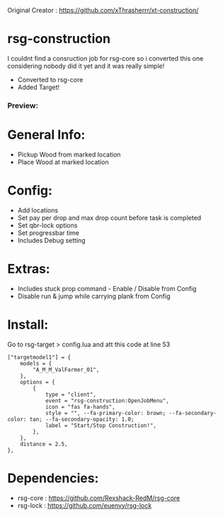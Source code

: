 Original Creator : https://github.com/xThrasherrr/xt-construction/

# rsg-construction
I couldnt find a consruction job for rsg-core so i converted this one considering nobody did it yet and it was really simple!

- Converted to rsg-core
- Added Target!

### Preview: 

# General Info:
- Pickup Wood from marked location
- Place Wood at marked location

# Config:
- Add locations
- Set pay per drop and max drop count before task is completed
- Set qbr-lock options
- Set progressbar time
- Includes Debug setting

# Extras:
- Includes stuck prop command - Enable / Disable from Config
- Disable run & jump while carrying plank from Config

# Install:

Go to rsg-target > config.lua and att this code at line 53

    ["targetmodel1"] = {
        models = {
            "A_M_M_ValFarmer_01",
        },
        options = {
            {
                type = "client",
                event = "rsg-construction:OpenJobMenu",
                icon = "fas fa-hands",
                style = "", --fa-primary-color: brown; --fa-secondary-color: tan; --fa-secondary-opacity: 1.0;
                label = "Start/Stop Construction!",
            },
        },
        distance = 2.5,
    },

# Dependencies:
- rsg-core : https://github.com/Rexshack-RedM/rsg-core
- rsg-lock : https://github.com/euenvy/rsg-lock


